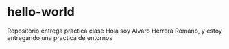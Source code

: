 # hello-world
Repositorio entrega practica clase
Hola soy Alvaro Herrera Romano, y estoy entregando una practica de entornos
